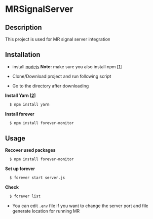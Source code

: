 # MRSignalServer

## Description
This project is used for MR signal server integration

## Installation
*	install [nodejs][0] **Note:** make sure you also install npm [[1]]

*	Clone/Download project and run following script

*	Go to the directory after downloading

**Install Yarn [[2]]**

``` bash
  $ npm install yarn
```

**Install forever**

``` bash
  $ npm install forever-monitor
```

## Usage

**Recover used packages**

``` bash
  $ npm install forever-monitor
```

**Set up forever**

``` bash
  $ forever start server.js
```

**Check**

``` bash
  $ forever list
```

*	You can edit `.env` file if you want to change the server port and file generate location for running MR 


[0]: https://nodejs.org/en/
[1]: https://www.npmjs.com/
[2]: https://yarnpkg.com/lang/en/
